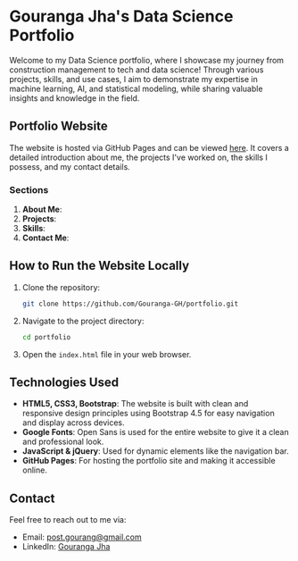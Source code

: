 
# Gouranga Jha's Data Science Portfolio

Welcome to my Data Science portfolio, where I showcase my journey from construction management to tech and data science! Through various projects, skills, and use cases, I aim to demonstrate my expertise in machine learning, AI, and statistical modeling, while sharing valuable insights and knowledge in the field.

## Portfolio Website
The website is hosted via GitHub Pages and can be viewed [here](https://your-github-username.github.io/portfolio). It covers a detailed introduction about me, the projects I've worked on, the skills I possess, and my contact details.

### Sections
1. **About Me**:
2. **Projects**:
3. **Skills**:
4. **Contact Me**:
   

## How to Run the Website Locally
1. Clone the repository:
   ```bash
   git clone https://github.com/Gouranga-GH/portfolio.git
   ```

2. Navigate to the project directory:
   ```bash
   cd portfolio
   ```

3. Open the `index.html` file in your web browser.

## Technologies Used
- **HTML5, CSS3, Bootstrap**: The website is built with clean and responsive design principles using Bootstrap 4.5 for easy navigation and display across devices.
- **Google Fonts**: Open Sans is used for the entire website to give it a clean and professional look.
- **JavaScript & jQuery**: Used for dynamic elements like the navigation bar.
- **GitHub Pages**: For hosting the portfolio site and making it accessible online.

## Contact
Feel free to reach out to me via:
- Email: [post.gourang@gmail.com](mailto:post.gourang@gmail.com)
- LinkedIn: [Gouranga Jha](https://www.linkedin.com/in/gouranga-jha-3a562a271/)
